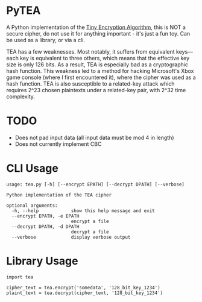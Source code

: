 PyTEA
=====

A Python implementation of the [Tiny Encryption Algorithm](https://en.wikipedia.org/wiki/Tiny_Encryption_Algorithm), this is NOT a secure cipher, do not use it for anything important - it's just a fun toy.  Can be used as a library, or via a cli.

TEA has a few weaknesses. Most notably, it suffers from equivalent keys—each key is equivalent to three others, which means that the effective key size is only 126 bits. As a result, TEA is especially bad as a cryptographic hash function. This weakness led to a method for hacking Microsoft's Xbox game console (where I first encountered it), where the cipher was used as a hash function. TEA is also susceptible to a related-key attack which requires 2^23 chosen plaintexts under a related-key pair, with 2^32 time complexity.

TODO
======
* Does not pad input data (all input data must be mod 4 in length)
* Does not currently implement CBC

CLI Usage
==========
```
usage: tea.py [-h] [--encrypt EPATH] [--decrypt DPATH] [--verbose]

Python implementation of the TEA cipher

optional arguments:
  -h, --help            show this help message and exit
  --encrypt EPATH, -e EPATH
                        encrypt a file
  --decrypt DPATH, -d DPATH
                        decrypt a file
  --verbose             display verbose output
```

Library Usage
==============
```
import tea

cipher_text = tea.encrypt('somedata', '128_bit_key_1234')
plaint_text = tea.decrypt(cipher_text, '128_bit_key_1234')
```


